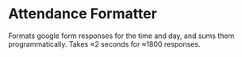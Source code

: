 # Attendance Formatter
Formats google form responses for the time and day, and sums them programmatically. Takes ≈2 seconds for ≈1800 responses.
